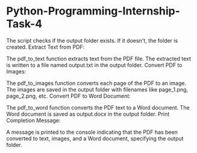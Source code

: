 # Python-Programming-Internship-Task-4

The script checks if the output folder exists. If it doesn't, the folder is created.
Extract Text from PDF:

The pdf_to_text function extracts text from the PDF file.
The extracted text is written to a file named output.txt in the output folder.
Convert PDF to Images:

The pdf_to_images function converts each page of the PDF to an image.
The images are saved in the output folder with filenames like page_1.png, page_2.png, etc.
Convert PDF to Word Document:

The pdf_to_word function converts the PDF text to a Word document.
The Word document is saved as output.docx in the output folder.
Print Completion Message:

A message is printed to the console indicating that the PDF has been converted to text, images, and a Word document, specifying the output folder.
